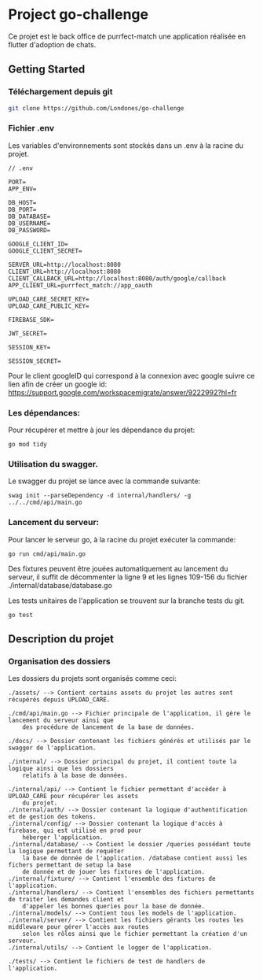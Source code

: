 # Project go-challenge

Ce projet est le back office de purrfect-match une application réalisée en flutter d'adoption de chats.

## Getting Started

### Téléchargement depuis git
```sh
git clone https://github.com/Londones/go-challenge
```

### Fichier .env

Les variables d'environnements sont stockés dans un .env à la racine du projet.
```
// .env

PORT=
APP_ENV=

DB_HOST=
DB_PORT=
DB_DATABASE=
DB_USERNAME=
DB_PASSWORD=

GOOGLE_CLIENT_ID=
GOOGLE_CLIENT_SECRET=

SERVER_URL=http://localhost:8080
CLIENT_URL=http://localhost:8080
CLIENT_CALLBACK_URL=http://localhost:8080/auth/google/callback
APP_CLIENT_URL=purrfect_match://app_oauth

UPLOAD_CARE_SECRET_KEY=
UPLOAD_CARE_PUBLIC_KEY=

FIREBASE_SDK=

JWT_SECRET=

SESSION_KEY=

SESSION_SECRET=
```

Pour le client googleID qui correspond à la connexion avec google suivre ce lien afin de créer
un google id:
https://support.google.com/workspacemigrate/answer/9222992?hl=fr

### Les dépendances:
Pour récupérer et mettre à jour les dépendance du projet: 
```shell
go mod tidy
```

### Utilisation du swagger. 
Le swagger du projet se lance avec la commande suivante: 
```shell
swag init --parseDependency -d internal/handlers/ -g ../../cmd/api/main.go
```

### Lancement du serveur: 
Pour lancer le serveur go, à la racine du projet exécuter la commande:
```shell
go run cmd/api/main.go
```
Des fixtures peuvent être jouées automatiquement au lancement du serveur, il suffit de décommenter la ligne 9 et les lignes 109-156 du fichier ./internal/database/database.go

Les tests unitaires de l'application se trouvent sur la branche tests du git.

```shell
go test
```

## Description du projet

### Organisation des dossiers

Les dossiers du projets sont organisés comme ceci:
```
./assets/ --> Contient certains assets du projet les autres sont récupérés depuis UPLOAD_CARE.

./cmd/api/main.go --> Fichier principale de l'application, il gère le lancement du serveur ainsi que
    des procédure de lancement de la base de données.
    
./docs/ --> Dossier contenant les fichiers générés et utilisés par le swagger de l'application.

./internal/ --> Dossier principal du projet, il contient toute la logique ainsi que les dossiers 
    relatifs à la base de données.

./internal/api/ --> Contient le fichier permettant d'accéder à UPLOAD_CARE pour récupérer les assets
    du projet.
./internal/auth/ --> Dossier contenant la logique d'authentification et de gestion des tokens.
./internal/config/ --> Dossier contenant la logique d'accès à firebase, qui est utilisé en prod pour
    héberger l'application.
./internal/database/ --> Contient le dossier /queries possédant toute la logique permettant de requéter 
    la base de donnée de l'application. /database contient aussi les fichers permettant de setup la base 
    de donnée et de jouer les fixtures de l'application.
./internal/fixture/ --> Contient l'ensemble des fixtures de l'application.
./internal/handlers/ --> Contient l'ensembles des fichiers permettants de traiter les demandes client et 
    d'appeler les bonnes queries pour la base de donnée.
./internal/models/ --> Contient tous les models de l'application.
./internal/server/ --> Contient les fichiers gérants les routes les middleware pour gérer l'accès aux routes
    selon les rôles ainsi que le fichier permettant la création d'un serveur.
./internal/utils/ --> Contient le logger de l'application.

./tests/ --> Contient le fichiers de test de handlers de l'application.
```

